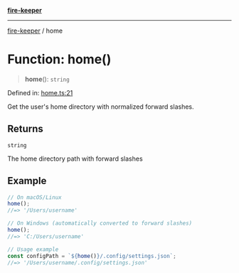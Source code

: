 [**fire-keeper**](../README.md)

***

[fire-keeper](../README.md) / home

# Function: home()

> **home**(): `string`

Defined in: [home.ts:21](https://github.com/phonowell/fire-keeper/blob/main/src/home.ts#L21)

Get the user's home directory with normalized forward slashes.

## Returns

`string`

The home directory path with forward slashes

## Example

```typescript
// On macOS/Linux
home();
//=> '/Users/username'

// On Windows (automatically converted to forward slashes)
home();
//=> 'C:/Users/username'

// Usage example
const configPath = `${home()}/.config/settings.json`;
//=> '/Users/username/.config/settings.json'
```
